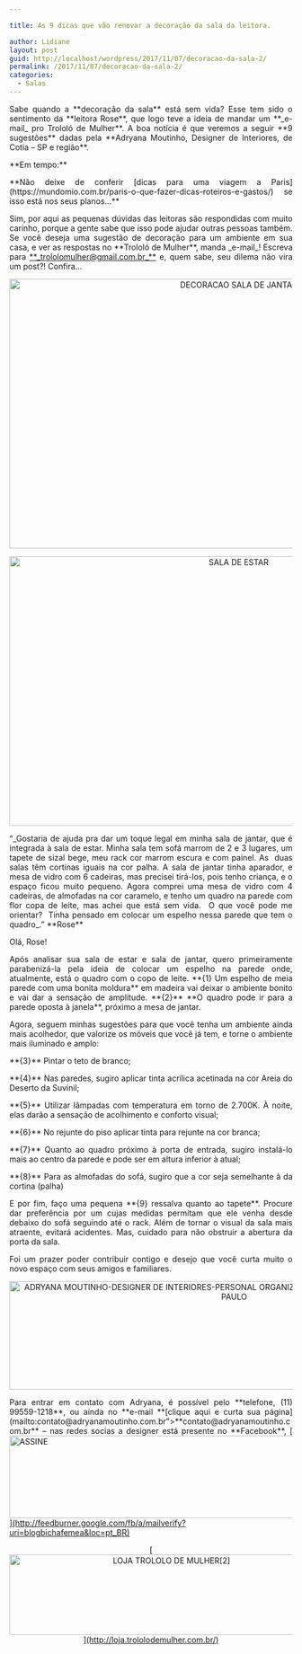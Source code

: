```yaml
---

title: As 9 dicas que vão renovar a decoração da sala da leitora.

author: Lidiane
layout: post
guid: http://localhost/wordpress/2017/11/07/decoracao-da-sala-2/
permalink: /2017/11/07/decoracao-da-sala-2/
categories:
  - Salas
---
```

<p align="justify">
  Sabe quando a **decoração da sala** está sem vida? Esse tem sido o sentimento da **leitora Rose**, que logo teve a ideia de mandar um **_e-mail_ pro Trololó de Mulher**. A boa notícia é que veremos a seguir **9 sugestões** dadas pela **Adryana Moutinho, Designer de Interiores, de Cotia – SP e região**.
</p>

<p align="justify">
  **Em tempo:**
</p>

<p align="justify">
  **Não deixe de conferir [dicas para uma viagem a Paris](https://mundomio.com.br/paris-o-que-fazer-dicas-roteiros-e-gastos/)  se isso está nos seus planos&#8230;**
</p>

<p align="justify">
  Sim, por aqui as pequenas dúvidas das leitoras são respondidas com muito carinho, porque a gente sabe que isso pode ajudar outras pessoas também. Se você deseja uma sugestão de decoração para um ambiente em sua casa, e ver as respostas no **Trololó de Mulher**, manda _e-mail_! Escreva para <a href="mailto:trololomulher@gmail.com.br">**_trololomulher@gmail.com.br_**</a> e, quem sabe, seu dilema não vira um post?! Confira…
</p>

<p align="center">
  <img class="alignnone size-full wp-image-14372" src="http://www.trololodemulher.com.br/blog/wp-content/uploads/2017/11/DECORACAO-SALA-DE-JANTAR.jpg" alt="DECORACAO SALA DE JANTAR" width="800" height="480" />
</p>

<p align="center">
  <img class="alignnone size-full wp-image-14375" src="http://www.trololodemulher.com.br/blog/wp-content/uploads/2017/11/SALA-DE-ESTAR.jpg" alt="SALA DE ESTAR" width="800" height="480" />
</p>

<p align="justify">
  “_Gostaria de ajuda pra dar um toque legal em minha sala de jantar, que é integrada à sala de estar. Minha sala tem sofá marrom de 2 e 3 lugares, um tapete de sizal bege, meu rack cor marrom escura e com painel. As  duas salas têm cortinas iguais na cor palha. A sala de jantar tinha aparador, e mesa de vidro com 6 cadeiras, mas precisei tirá-los, pois tenho criança, e o espaço ficou muito pequeno. Agora comprei uma mesa de vidro com 4 cadeiras, de almofadas na cor caramelo, e tenho um quadro na parede com flor copa de leite, mas achei que está sem vida.  O que você pode me orientar?  Tinha pensado em colocar um espelho nessa parede que tem o quadro_.” **Rose**
</p>

<p style="text-align: justify;">
  Olá, Rose!
</p>

<p style="text-align: justify;">
  Após analisar sua sala de estar e sala de jantar, quero primeiramente parabenizá-la pela ideia de colocar um espelho na parede onde, atualmente, está o quadro com o copo de leite. **{1} Um espelho de meia parede com uma bonita moldura** em madeira vai deixar o ambiente bonito e vai dar a sensação de amplitude. **{2}** **O quadro pode ir para a parede oposta à janela**, próximo a mesa de jantar.
</p>

<p style="text-align: justify;">
  Agora, seguem minhas sugestões para que você tenha um ambiente ainda mais acolhedor, que valorize os móveis que você já tem, e torne o ambiente mais iluminado e amplo:
</p>

<p style="text-align: justify;">
  **{3}** Pintar o teto de branco;
</p>

<p style="text-align: justify;">
  **{4}** Nas paredes, sugiro aplicar tinta acrílica acetinada na cor Areia do Deserto da Suvinil;
</p>

<p style="text-align: justify;">
  **{5}** Utilizar lâmpadas com temperatura em torno de 2.700K. À noite, elas darão a sensação de acolhimento e conforto visual;
</p>

<p style="text-align: justify;">
  **{6}** No rejunte do piso aplicar tinta para rejunte na cor branca;
</p>

<p style="text-align: justify;">
  **{7}** Quanto ao quadro próximo à porta de entrada, sugiro instalá-lo mais ao centro da parede e pode ser em altura inferior à atual;
</p>

<p style="text-align: justify;">
  **{8}** Para as almofadas do sofá, sugiro que a cor seja semelhante à da cortina (palha)
</p>

<p style="text-align: justify;">
  E por fim, faço uma pequena **{9} ressalva quanto ao tapete**. Procure dar preferência por um cujas medidas permitam que ele venha desde debaixo do sofá seguindo até o rack. Além de tornar o visual da sala mais atraente, evitará acidentes. Mas, cuidado para não obstruir a abertura da porta da sala.
</p>

<p style="text-align: justify;">
  Foi um prazer poder contribuir contigo e desejo que você curta muito o novo espaço com seus amigos e familiares.
</p>

<p align="center">
  <img class="alignnone size-full wp-image-14371" src="http://www.trololodemulher.com.br/blog/wp-content/uploads/2017/11/ADRYANA-MOUTINHO-DESIGNER-DE-INTERIORES-PERSONAL-ORGANIZER-CONSULTORA-FENG-SHUI-COTIA-SÃO-PAULO.png" alt="ADRYANA MOUTINHO-DESIGNER DE INTERIORES-PERSONAL ORGANIZER-CONSULTORA FENG SHUI-COTIA-SÃO PAULO" width="800" height="193" />
</p>

<p align="justify">
  Para entrar em contato com Adryana, é possível pelo **telefone, (11) 99559-1218**, ou ainda no **e-mail **[clique aqui e curta sua página](mailto:contato@adryanamoutinho.com.br">**contato@adryanamoutinho.com.br**</a> – nas redes socias a designer está presente no **Facebook**, <a href="https://www.facebook.com/AdryanaMoutinho/) , ou ainda no **Instagram**, [clique aqui e siga](https://www.instagram.com/adryana_moutinho/) !
</p>

<p align="center">
  [<img class="alignnone size-full wp-image-14011" src="http://www.trololodemulher.com.br/blog/wp-content/uploads/2017/08/ASSINE.jpg" alt="ASSINE" width="568" height="147" />](http://feedburner.google.com/fb/a/mailverify?uri=blogbichafemea&loc=pt_BR) 
</p>

<p align="center">
  [<img class="alignnone wp-image-14333 size-full" src="http://www.trololodemulher.com.br/blog/wp-content/uploads/2017/10/LOJA-TROLOLO-DE-MULHER2.png" alt="LOJA TROLOLO DE MULHER[2]" width="561" height="143" />](http://loja.trololodemulher.com.br/) 
</p>

<p align="justify">